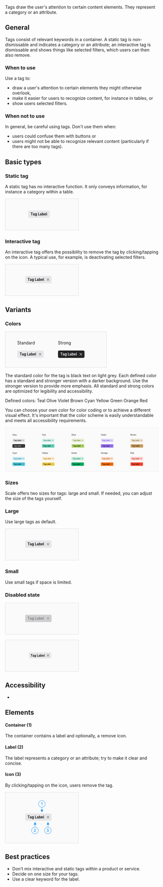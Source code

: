 Tags draw the user's attention to certain content elements. They represent a category or an attribute.

## General

Tags consist of relevant keywords in a container. A static tag is non-dismissable and indicates a category or an attribute; an interactive tag is dismissable and shows things like selected filters, which users can then also remove.

### When to use

Use a tag to:

- draw a user's attention to certain elements they might otherwise overlook,
- make it easier for users to recognize content, for instance in tables, or
- show users selected filters.

### When not to use

In general, be careful using tags. Don't use them when:

- users could confuse them with buttons or
- users might not be able to recognize relevant content (particularly if there are too many tags).

## Basic types

### Static tag

A static tag has no interactive function. It only conveys information, for instance a category within a table.

![Tag-static.png](assets/3_components/tag/tag-static.png)

### Interactive tag

An interactive tag offers the possibility to remove the tag by clicking/tapping on the icon. A typical use, for example, is deactivating selected filters.

![Tag-Interactive.png](assets/3_components/tag/tag-interactive.png)

## Variants

### Colors

![Tag-Strong-Standard.png](assets/3_components/tag/tag-strong-standard.png)

The standard color for the tag is black text on light grey. Each defined color has a standard and stronger version with a darker background. Use the stronger version to provide more emphasis.
All standard and strong colors are optimized for legibility and accessibility.

Defined colors:
Teal
Olive
Violet
Brown
Cyan
Yellow
Green
Orange
Red

You can choose your own color for color coding or to achieve a different visual effect. It's important that the color scheme is easily understandable and meets all accessibility requirements.

![Tag-Basic-Colors.png](assets/3_components/tag/tag-basic-colors.png)

### Sizes

Scale offers two sizes for tags: large and small. If needed, you can adjust the size of the tags yourself.

### Large

Use large tags as default.

![Tag-size-large.png](assets/3_components/tag/tag-size-large.png)

### Small

Use small tags if space is limited.

### Disabled state

![Tag-disabled.png](assets/3_components/tag/tag-disabled.png)

![Tag-size-small.png](assets/3_components/tag/tag-size-small.png)

## Accessibility

-

## Elements

#### Container (1)

The container contains a label and optionally, a remove icon.

#### Label (2)

The label represents a category or an attribute; try to make it clear and concise.

#### Icon (3)

By clicking/tapping on the icon, users remove the tag.

![Tag-Elements Copy 2.png](assets/3_components/tag/tag-elements.png)

## Best practices

- Don't mix interactive and static tags within a product or service.
- Decide on one size for your tags.
- Use a clear keyword for the label.

